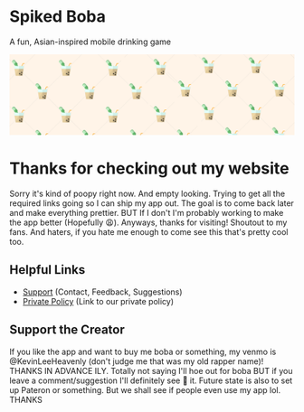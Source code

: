 # Spiked Boba
A fun, Asian-inspired mobile drinking game


![Background](./bg.png)

# Thanks for checking out my website

Sorry it's kind of poopy right now. And empty looking. Trying to get all the required links going so I can ship my app out. The goal is to come back later and make everything prettier. BUT If I don't I'm probably working to make the app better (Hopefully 😩). Anyways, thanks for visiting! Shoutout to my fans. And haters, if you hate me enough to come see this that's pretty cool too.

## Helpful Links

*   [Support](./pages/support/index.html) (Contact, Feedback, Suggestions)
*   [Private Policy](./pages/pp/index.html) (Link to our private policy)

## Support the Creator
If you like the app and want to buy me boba or something, my venmo is @KevinLeeHeavenly (don't judge me that was my old rapper name)! THANKS IN ADVANCE ILY. Totally not saying I'll hoe out for boba BUT if you leave a comment/suggestion I'll definitely see 👀 it. Future state is also to set up Pateron or something. But we shall see if people even use my app lol. THANKS  


